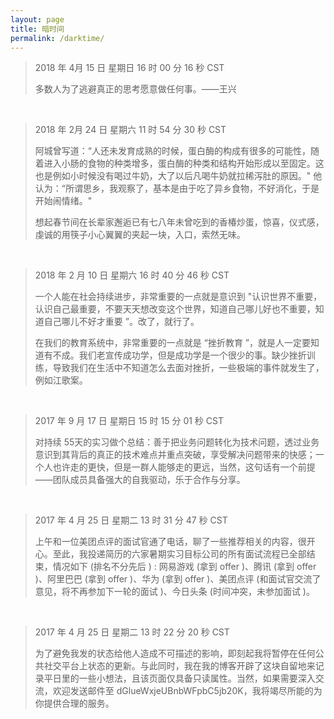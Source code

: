 ```yaml
---
layout: page
title: 暗时间
permalink: /darktime/
---
```


> 2018 年 4月 15 日 星期日 16 时 00 分 16 秒 CST
>
> 多数人为了逃避真正的思考愿意做任何事。——王兴

<br/>

> 2018 年 2月 24 日 星期六 11 时 54 分 30 秒 CST
>
> 阿城曾写道：“人还未发育成熟的时候，蛋白酶的构成有很多的可能性，随着进入小肠的食物的种类增多，蛋白酶的种类和结构开始形成以至固定。这也是例如小时候没有喝过牛奶，大了以后凡喝牛奶就拉稀泻肚的原因。" 他认为：“所谓思乡，我观察了，基本是由于吃了异乡食物，不好消化，于是开始闹情绪。"
> 
> 想起春节间在长辈家邂逅已有七八年未曾吃到的香椿炒蛋，惊喜，仪式感，虔诚的用筷子小心翼翼的夹起一块，入口，索然无味。

<br/>

> 2018 年 2 月 10 日 星期六 16 时 40 分 46 秒 CST
>
> 一个人能在社会持续进步，非常重要的一点就是意识到 "认识世界不重要，认识自己最重要，不要天天想改变这个世界，知道自己哪儿好也不重要，知道自己哪儿不好才重要 ”。改了，就行了。
>
> 在我们的教育系统中，非常重要的一点就是 “挫折教育 ”，就是人一定要知道有不成。我们老宣传成功学，但是成功学是一个很少的事。缺少挫折训练，导致我们在生活中不知道怎么去面对挫折，一些极端的事件就发生了，例如江歌案。

<br/>

> 2017 年 9 月 17 日 星期日 15 时 15 分 01 秒 CST
>
> 对持续  55天的实习做个总结：善于把业务问题转化为技术问题，透过业务意识到其背后的真正的技术难点并重点突破，享受解决问题带来的快感；一个人也许走的更快，但是一群人能够走的更远，当然，这句话有一个前提——团队成员具备强大的自我驱动，乐于合作与分享。

<br/>

> 2017 年 4 月 25 日 星期二 13 时 31 分 47 秒 CST
>
> 上午和一位美团点评的面试官通了电话，聊了一些推荐相关的内容，很开心。至此，我投递简历的六家暑期实习目标公司的所有面试流程已全部结束，情况如下 (排名不分先后 ) : 网易游戏 (拿到 offer )、腾讯 (拿到 offer )、阿里巴巴 (拿到 offer )、华为 (拿到 offer )、美团点评 (和面试官交流了意见，将不再参加下一轮的面试 )、今日头条 (时间冲突，未参加面试 )。

<br/>

> 2017 年 4 月 25 日 星期二 13 时 22 分 20 秒 CST
>
> 为了避免我发的状态给他人造成不可描述的影响，即刻起我将暂停在任何公共社交平台上状态的更新。与此同时，我在我的博客开辟了这块自留地来记录平日里的一些小想法，且该页面仅具备只读属性。当然，如果需要深入交流，欢迎发送邮件至 dGlueWxjeUBnbWFpbC5jb20K，我将竭尽所能的为你提供合理的服务。